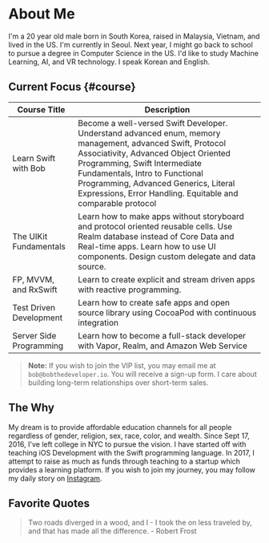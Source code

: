 
# About Me
I'm a 20 year old male born in South Korea, raised in Malaysia, Vietnam, and lived in the US. I'm currently in Seoul. Next year, I might go back to school to pursue a degree in Computer Science in the US. I'd like to study Machine Learning, AI, and VR technology. I speak Korean and English.

## Current Focus {#course}
| Course Title  |  Description |
|----------|--------|
| Learn Swift with Bob | Become a well-versed Swift Developer. Understand advanced enum, memory management, advanced Swift, Protocol Associativity, Advanced Object Oriented Programming, Swift Intermediate Fundamentals, Intro to Functional Programming, Advanced Generics, Literal Expressions, Error Handling. Equitable and comparable protocol |
| The UIKit Fundamentals | Learn how to make apps without storyboard and protocol oriented reusable cells. Use Realm database instead of Core Data and Real-time apps. Learn how to use UI components. Design custom delegate and data source.  |
| FP, MVVM, and RxSwift  | Learn to create explicit and stream driven apps with reactive programming. |
| Test Driven Development   | Learn how to create safe apps and open source library using CocoaPod with continuous integration |
| Server Side Programming | Learn how to become a full-stack developer with Vapor, Realm, and Amazon Web Service |


> **Note:** If you wish to join the VIP list, you may email me at `bob@bobthedeveloper.io`. You will receive a sign-up form. I care about building long-term relationships over short-term sales.

## The Why
My dream is to provide affordable education channels for all people regardless of gender, religion, sex, race, color, and wealth. Since Sept 17, 2016, I've left college in NYC to pursue the vision. I have started off with teaching iOS Development with the Swift programming language. In 2017, I attempt to raise as much as funds through teaching to a startup which provides a learning platform. If you wish to join my journey, you may follow my daily story on [Instagram](https://instagram.com/bobthedev/).

## Favorite Quotes
> Two roads diverged in a wood, and I - I took the on less traveled by, and that has made all the difference. - Robert Frost
